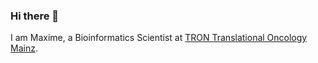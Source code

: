 ### Hi there 👋

I am Maxime, a Bioinformatics Scientist at [TRON Translational Oncology Mainz](https://tron-mainz.de).
